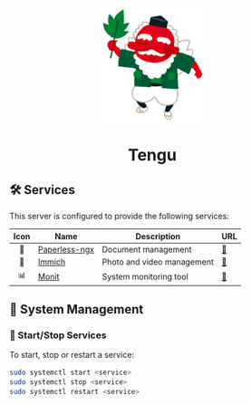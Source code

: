 <div align=center>
    <img src="tengu.png" alt="Tengu" height="200"/>
    <h1>Tengu</h1>
</div>

## 🛠️ Services

This server is configured to provide the following services:

| Icon  | Name                                            | Description                | URL                                 |
| :---: | ----------------------------------------------- | -------------------------- | ----------------------------------- |
|   📄   | [Paperless-ngx](https://docs.paperless-ngx.com) | Document management        | [🔗](https://paperless.educorreia932.dev) |
|   📸   | [Immich](https://immich.app/)                   | Photo and video management | [🔗](https://immich.educorreia932.dev)    |
|   📊   | [Monit](https://mmonit.com/monit/)              | System monitoring tool     | [🔗](https://monit.educorreia932.dev)     |

## 📜 System Management

### 🚀 Start/Stop Services

To start, stop or restart a service:

```sh
sudo systemctl start <service>
sudo systemctl stop <service>
sudo systemctl restart <service>
```